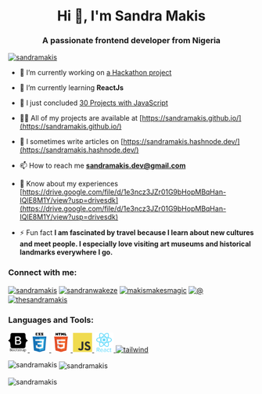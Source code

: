 <h1 align="center">Hi 👋, I'm Sandra Makis</h1>
<h3 align="center">A passionate frontend developer from Nigeria</h3>

<p align="left"> <a href="https://twitter.com/sandramakis" target="blank"><img src="https://img.shields.io/twitter/follow/sandramakis?logo=twitter&style=for-the-badge" alt="sandramakis" /></a> </p>

- 🔭 I’m currently working on [a Hackathon project](https://github.com/sandramakis/Crushing-it-Hackathon)

- 🌱 I’m currently learning **ReactJs**

- 🤝 I just concluded [30 Projects with JavaScript](https://github.com/sandramakis/30DaysOfJavaScript)

- 👨‍💻 All of my projects are available at [https://sandramakis.github.io/](https://sandramakis.github.io/)

- 📝 I sometimes write articles on [https://sandramakis.hashnode.dev/](https://sandramakis.hashnode.dev/)

- 📫 How to reach me **sandramakis.dev@gmail.com**

- 📄 Know about my experiences [https://drive.google.com/file/d/1e3ncz3JZr01G9bHopMBqHan-IQlE8M1Y/view?usp=drivesdk](https://drive.google.com/file/d/1e3ncz3JZr01G9bHopMBqHan-IQlE8M1Y/view?usp=drivesdk)

- ⚡ Fun fact **I am fascinated by travel because I learn about new cultures and meet people. I especially love visiting art museums and historical landmarks everywhere I go.**

<h3 align="left">Connect with me:</h3>
<p align="left">
<a href="https://twitter.com/sandramakis" target="blank"><img align="center" src="https://raw.githubusercontent.com/rahuldkjain/github-profile-readme-generator/master/src/images/icons/Social/twitter.svg" alt="sandramakis" height="30" width="40" /></a>
<a href="https://linkedin.com/in/sandranwakeze" target="blank"><img align="center" src="https://raw.githubusercontent.com/rahuldkjain/github-profile-readme-generator/master/src/images/icons/Social/linked-in-alt.svg" alt="sandranwakeze" height="30" width="40" /></a>
<a href="https://instagram.com/makismakesmagic" target="blank"><img align="center" src="https://raw.githubusercontent.com/rahuldkjain/github-profile-readme-generator/master/src/images/icons/Social/instagram.svg" alt="makismakesmagic" height="30" width="40" /></a>
<a href="https://hashnode.com/@" target="blank"><img align="center" src="https://raw.githubusercontent.com/rahuldkjain/github-profile-readme-generator/master/src/images/icons/Social/hashnode.svg" alt="@" height="30" width="40" /></a>
<a href="https://www.youtube.com/c/thesandramakis" target="blank"><img align="center" src="https://raw.githubusercontent.com/rahuldkjain/github-profile-readme-generator/master/src/images/icons/Social/youtube.svg" alt="thesandramakis" height="30" width="40" /></a>
</p>

<h3 align="left">Languages and Tools:</h3>
<p align="left"> <a href="https://getbootstrap.com" target="_blank" rel="noreferrer"> <img src="https://raw.githubusercontent.com/devicons/devicon/master/icons/bootstrap/bootstrap-plain-wordmark.svg" alt="bootstrap" width="40" height="40"/> </a> <a href="https://www.w3schools.com/css/" target="_blank" rel="noreferrer"> <img src="https://raw.githubusercontent.com/devicons/devicon/master/icons/css3/css3-original-wordmark.svg" alt="css3" width="40" height="40"/> </a> <a href="https://www.w3.org/html/" target="_blank" rel="noreferrer"> <img src="https://raw.githubusercontent.com/devicons/devicon/master/icons/html5/html5-original-wordmark.svg" alt="html5" width="40" height="40"/> </a> <a href="https://developer.mozilla.org/en-US/docs/Web/JavaScript" target="_blank" rel="noreferrer"> <img src="https://raw.githubusercontent.com/devicons/devicon/master/icons/javascript/javascript-original.svg" alt="javascript" width="40" height="40"/> </a> <a href="https://reactjs.org/" target="_blank" rel="noreferrer"> <img src="https://raw.githubusercontent.com/devicons/devicon/master/icons/react/react-original-wordmark.svg" alt="react" width="40" height="40"/> </a> <a href="https://tailwindcss.com/" target="_blank" rel="noreferrer"> <img src="https://www.vectorlogo.zone/logos/tailwindcss/tailwindcss-icon.svg" alt="tailwind" width="40" height="40"/> </a> </p>
<p><img align="left" src="https://github-readme-stats.vercel.app/api/top-langs?username=sandramakis&show_icons=true&locale=en&layout=compact" alt="sandramakis" /></p>

<p>&nbsp;<img align="center" src="https://github-readme-stats.vercel.app/api?username=sandramakis&show_icons=true&locale=en" alt="sandramakis" /></p>

<p><img align="center" src="https://github-readme-streak-stats.herokuapp.com/?user=sandramakis&" alt="sandramakis" /></p>
